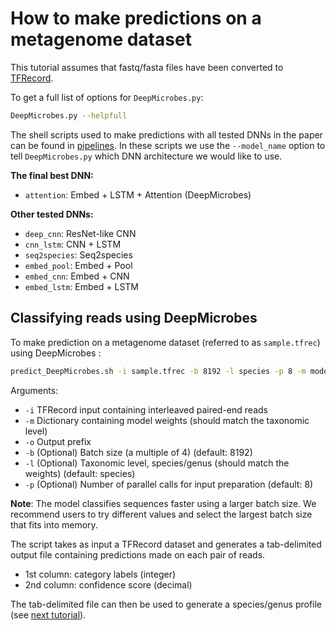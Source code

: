 # How to make predictions on a metagenome dataset

This tutorial assumes that fastq/fasta files have been converted to [TFRecord](https://github.com/MicrobeLab/DeepMicrobes/blob/master/document/tfrecord.md).

To get a full list of options for `DeepMicrobes.py`:

```sh
DeepMicrobes.py --helpfull
```

The shell scripts used to make predictions with all tested DNNs in the paper can be found in [pipelines](https://github.com/MicrobeLab/DeepMicrobes/tree/master/pipelines). 
In these scripts we use the `--model_name` option to tell `DeepMicrobes.py` which DNN architecture we would like to use. <br>

<b>The final best DNN:</b>
* `attention`: Embed + LSTM + Attention (DeepMicrobes)

<b>Other tested DNNs:</b>
* `deep_cnn`: ResNet-like CNN
* `cnn_lstm`: CNN + LSTM
* `seq2species`: Seq2species
* `embed_pool`: Embed + Pool
* `embed_cnn`: Embed + CNN
* `embed_lstm`: Embed + LSTM

## Classifying reads using DeepMicrobes

To make prediction on a metagenome dataset (referred to as `sample.tfrec`) using DeepMicrobes :
```sh
predict_DeepMicrobes.sh -i sample.tfrec -b 8192 -l species -p 8 -m model_dir -o prefix 
```

Arguments: <br>
* `-i` TFRecord input containing interleaved paired-end reads <br>
* `-m` Dictionary containing model weights (should match the taxonomic level) <br>
* `-o` Output prefix <br>
* `-b` (Optional) Batch size (a multiple of 4) (default: 8192) <br>
* `-l` (Optional) Taxonomic level, species/genus (should match the weights) (default: species) <br>
* `-p` (Optional) Number of parallel calls for input preparation (default: 8) <br>


<b>Note</b>: The model classifies sequences faster using a larger batch size. 
We recommend users to try different values and select the largest batch size that fits into memory. 

The script takes as input a TFRecord dataset and generates a tab-delimited output file containing predictions made on each pair of reads. 
* 1st column: category labels (integer)
* 2nd column: confidence score (decimal)

The tab-delimited file can then be used to generate a species/genus profile (see [next tutorial](https://github.com/MicrobeLab/DeepMicrobes/blob/master/document/profile.md)).



